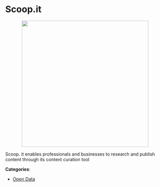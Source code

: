# Scoop.it
<p align="center">
    <img width="400" src="https://raw.githubusercontent.com/apis-list/apis-list/apis/scoop-it/logo_256x256.png" />
</p>

Scoop. it enables professionals and businesses to research and publish content through its content curation tool



**Categories**:

- [Open Data](https://github.com/apis-list/apis-list#open-data)




